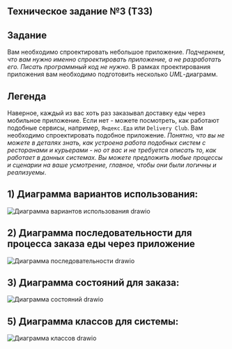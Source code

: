 ## Техническое задание №3 (ТЗ3)

## Задание 

Вам необходимо спроектировать небольшое приложение. *Подчеркнем, что вам нужно именно спроектировать приложение, а не разработать его. Писать программный код не нужно*.
В рамках проектирования приложения вам необходимо подготовить несколько *UML*-диаграмм.

## Легенда

Наверное, каждый из вас хоть раз заказывал доставку еды через мобильное приложение. 
Если нет - можете посмотреть, как работают подобные сервисы, например, `Яндекс.Еда` или `Delivery Club`. 
Вам необходимо спроектировать подобное приложение. 
*Понятно, что вы не можете в деталях знать, как устроена работа подобных систем с ресторанами и курьерами - но от вас и не требуется описать то, как работает в данных системах.*
*Вы можете предложить любые процессы и сценарии на ваше усмотрение, главное, чтобы они были логичны и реализуемы*.

## 1) Диаграмма вариантов использования:

![Диаграмма вариантов использования drawio](https://github.com/nikita-ivanovv/TZ3/assets/167525787/8aa152d6-9b83-482c-b329-b0f158745c3a)

## 2) Диаграмма последовательности для процесса заказа еды через приложение

![Диаграмма последовательности drawio](https://github.com/nikita-ivanovv/TZ3/assets/167525787/542cc1e2-59cf-4e18-9adf-9111c040eeba)

## 3) Диаграмма состояний для заказа:

![Диаграмма состояний drawio](https://github.com/nikita-ivanovv/TZ3/assets/167525787/222d617a-0c2d-4010-90b3-b28652c202be)

## 5) Диаграмма классов для системы:

![Диаграмма классов drawio](https://github.com/nikita-ivanovv/TZ3/assets/167525787/71cc33ed-dfe4-46b1-9ce9-1d57bc855de2)
